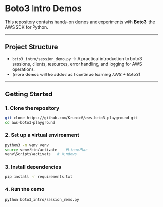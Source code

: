 # Boto3 Intro Demos

This repository contains hands-on demos and experiments with **Boto3**, the AWS SDK for Python.

---

## Project Structure

- `boto3_intro/session_demo.py` -> A practical introduction to boto3 sessions, clients, resources, error handling, and logging for AWS operations.
- (more demos will be added as I continue learning AWS + Boto3)

---

## Getting Started

### 1. Clone the repository
```bash
git clone https://github.com/KrunicV/aws-boto3-playground.git
cd aws-boto3-playground
```

### 2. Set up a virtual environment
```bash
python3 -m venv venv
source venv/bin/activate	#Linux/Mac
venv\Scripts\activate	# Windows
```

### 3. Install dependencies
```bash
pip install -r requirements.txt
```

### 4. Run the demo
```bash
python boto3_intro/session_demo.py
```
